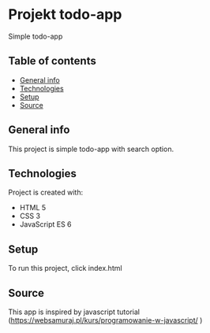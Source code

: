# Projekt todo-app
Simple todo-app

## Table of contents
* [General info](#general-info)
* [Technologies](#technologies)
* [Setup](#setup)
* [Source](#source)

## General info
This project is simple todo-app with search option.
	
## Technologies
Project is created with:
* HTML 5
* CSS 3
* JavaScript ES 6

	
## Setup
To run this project, click index.html

## Source
This app is inspired by javascript tutorial (https://websamuraj.pl/kurs/programowanie-w-javascript/ )


